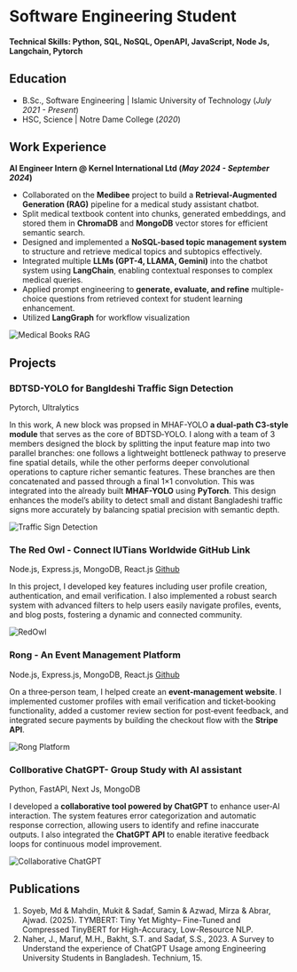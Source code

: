 # Software Engineering Student

#### Technical Skills: Python, SQL, NoSQL, OpenAPI, JavaScript, Node Js, Langchain, Pytorch 

## Education			        		
- B.Sc., Software Engineering | Islamic University of Technology (_July 2021 - Present_)
- HSC, Science                | Notre Dame College               (_2020_)
  
## Work Experience
**AI Engineer Intern @ Kernel International Ltd (_May 2024 - September 2024_)**
- Collaborated on the **Medibee** project to build a **Retrieval-Augmented Generation (RAG)** pipeline for a medical study assistant chatbot.  
- Split medical textbook content into chunks, generated embeddings, and stored them in **ChromaDB** and **MongoDB** vector stores for efficient semantic search.  
- Designed and implemented a **NoSQL-based topic management system** to structure and retrieve medical topics and subtopics effectively.  
- Integrated multiple **LLMs (GPT-4, LLAMA, Gemini)** into the chatbot system using **LangChain**, enabling contextual responses to complex medical queries.  
- Applied prompt engineering to **generate, evaluate, and refine** multiple-choice questions from retrieved context for student learning enhancement.  
- Utilized **LangGraph** for workflow visualization   

![Medical Books RAG](/assets/img/Medibee_AI.png)

## Projects
### BDTSD-YOLO for Bangldeshi Traffic Sign Detection
Pytorch, Ultralytics

In this work, A new block was propsed in MHAF-YOLO **a dual‑path C3‑style module** that serves as the core of BDTSD‑YOLO. I along with a team of 3 members designed the block by splitting the input feature map into two parallel branches: one follows a lightweight bottleneck pathway to preserve fine spatial details, while the other performs deeper convolutional operations to capture richer semantic features. These branches are then concatenated and passed through a final 1×1 convolution. This was integrated into the already built **MHAF-YOLO**  using **PyTorch**. This design enhances the model’s ability to detect small and distant Bangladeshi traffic signs more accurately by balancing spatial precision with semantic depth.


![Traffic Sign Detection](/assets/img/Traffic_Sign.png)

### The Red Owl - Connect IUTians Worldwide GitHub Link
Node.js, Express.js, MongoDB, React.js
[Github](https://github.com/Samin-Sadaf7/TheRedOwl.git)

In this project, I developed key features including user profile creation, authentication, and email verification. I also implemented a robust search system with advanced filters to help users easily navigate profiles, events, and blog posts, fostering a dynamic and connected community.

![RedOwl](/assets/img/redowl.png)

### Rong - An Event Management Platform
Node.js, Express.js, MongoDB, React.js
[Github](https://github.com/Samin-Sadaf7/Rong---An-event-management-system.git)

On a three‑person team, I helped create an **event‑management website**. I implemented customer profiles with email verification and ticket‑booking functionality, added a customer review section for post‑event feedback, and integrated secure payments by building the checkout flow with the **Stripe API**.

![Rong Platform](/assets/img/rong.png)

### Collborative ChatGPT- Group Study with AI assistant
Python, FastAPI, Next Js, MongoDB 

I developed a **collaborative tool powered by ChatGPT** to enhance user‑AI interaction. The system features error categorization and automatic response correction, allowing users to identify and refine inaccurate outputs. I also integrated the **ChatGPT API** to enable iterative feedback loops for continuous model improvement.


![Collaborative ChatGPT](/assets/img/CollaborativeGPT.png)



## Publications
1. Soyeb, Md & Mahdin, Mukit & Sadaf, Samin & Azwad, Mirza & Abrar, Ajwad. (2025). TYMBERT: Tiny Yet Mighty– Fine-Tuned and Compressed TinyBERT for High-Accuracy, Low-Resource NLP. 
2. Naher, J., Maruf, M.H., Bakht, S.T. and Sadaf, S.S., 2023. A Survey to Understand the experience of ChatGPT Usage among Engineering University Students in Bangladesh. Technium, 15.


